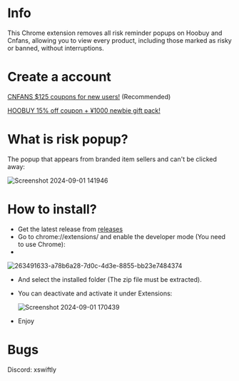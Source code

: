 # Info
This Chrome extension removes all risk reminder popups on Hoobuy and Cnfans, allowing you to view every product, including those marked as risky or banned, without interruptions.

# Create a account

[CNFANS $125 coupons for new users!](https://cnfans.com/de/register/?ref=839344) (Recommended)

[HOOBUY 15% off coupon + ¥1000 newbie gift pack!](https://hoobuy.com?utm_source=ambassador&utm_medium=linksharing&inviteCode=mXYVxamE)

# What is risk popup?
The popup that appears from branded item sellers and can't be clicked away:

![Screenshot 2024-09-01 141946](https://github.com/user-attachments/assets/2ae9688d-5256-4e06-aa28-f4481b90bc85)

# How to install?
+ Get the latest release from [releases](https://github.com/Swiftly12/risk-reminder-remover/releases)
+ Go to chrome://extensions/ and enable the developer mode (You need to use Chrome):
+ 
![263491633-a78b6a28-7d0c-4d3e-8855-bb23e7484374](https://github.com/user-attachments/assets/dfefb93c-8010-43f7-a9ae-860aa2c23cc7)
+ And select the installed folder (The zip file must be extracted).
+ You can deactivate and activate it under Extensions:
  
  ![Screenshot 2024-09-01 170439](https://github.com/user-attachments/assets/18b13ef8-cc79-49b6-86ac-8ee6dae70a71)
+ Enjoy

# Bugs
Discord: xswiftly
